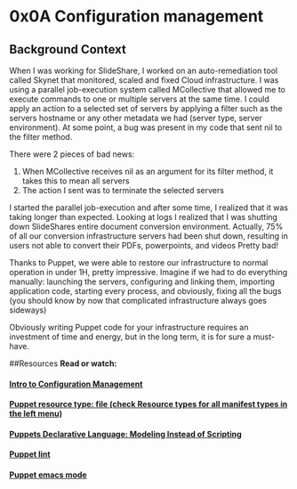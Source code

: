 # 0x0A Configuration management

## Background Context

When I was working for SlideShare, I worked on an auto-remediation tool called Skynet that monitored, scaled and fixed Cloud infrastructure. I was using a parallel job-execution system called MCollective that allowed me to execute commands to one or multiple servers at the same time. I could apply an action to a selected set of servers by applying a filter such as the servers hostname or any other metadata we had (server type, server environment). At some point, a bug was present in my code that sent nil to the filter method.

There were 2 pieces of bad news:

<ol>
<li>When MCollective receives nil as an argument for its filter method, it takes this to mean all servers</li>
<li>The action I sent was to terminate the selected servers</li>
</ol>
I started the parallel job-execution and after some time, I realized that it was taking longer than expected. Looking at logs I realized that I was shutting down SlideShares entire document conversion environment. Actually, 75% of all our conversion infrastructure servers had been shut down, resulting in users not able to convert their PDFs, powerpoints, and videos Pretty bad!

Thanks to Puppet, we were able to restore our infrastructure to normal operation in under 1H, pretty impressive. Imagine if we had to do everything manually: launching the servers, configuring and linking them, importing application code, starting every process, and obviously, fixing all the bugs (you should know by now that complicated infrastructure always goes sideways)

Obviously writing Puppet code for your infrastructure requires an investment of time and energy, but in the long term, it is for sure a must-have.

##Resources
<b>Read or watch:</b>

#### [Intro to Configuration Management](https://intranet.hbtn.io/rltoken/r-NmkYO8bxIKp2qEx2ZjKQ)
#### [Puppet resource type: file (check Resource types for all manifest types in the left menu)](https://intranet.hbtn.io/rltoken/fuhnsI9_1_F4GrHwGT3GxA)
#### [Puppets Declarative Language: Modeling Instead of Scripting](https://intranet.hbtn.io/rltoken/Fqmb5rnChQgYAypvKoTxAQ)
#### [Puppet lint](https://intranet.hbtn.io/rltoken/oezu0m_hJ8nEVA6a9o17Tw)
#### [Puppet emacs mode](https://intranet.hbtn.io/rltoken/N70cVw8mG3707He-OxjP1w)
